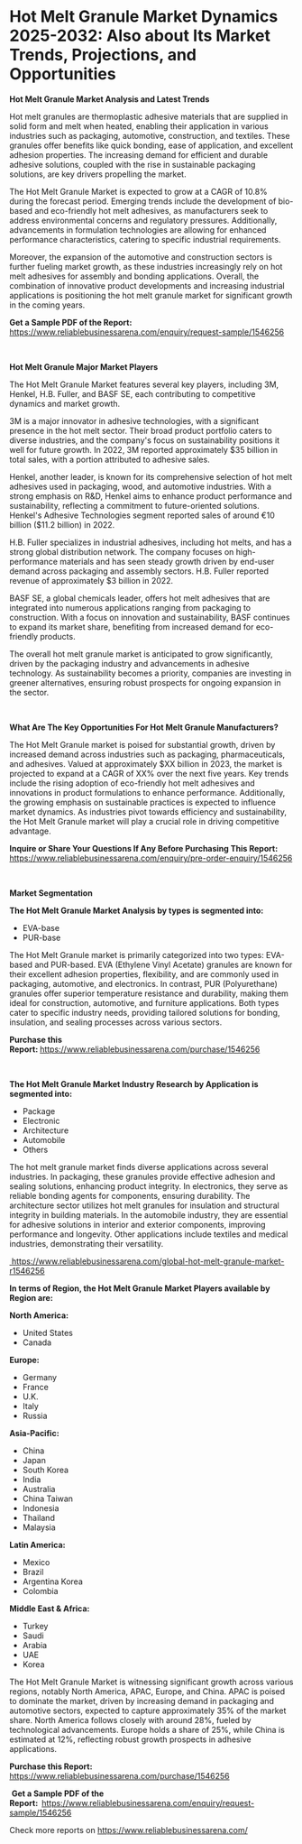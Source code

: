 <p><h1>Hot Melt Granule Market Dynamics 2025-2032: Also about Its Market Trends, Projections, and Opportunities</h1></p><p><strong>Hot Melt Granule Market Analysis and Latest Trends</strong></p>
<p><p>Hot melt granules are thermoplastic adhesive materials that are supplied in solid form and melt when heated, enabling their application in various industries such as packaging, automotive, construction, and textiles. These granules offer benefits like quick bonding, ease of application, and excellent adhesion properties. The increasing demand for efficient and durable adhesive solutions, coupled with the rise in sustainable packaging solutions, are key drivers propelling the market.</p><p>The Hot Melt Granule Market is expected to grow at a CAGR of 10.8% during the forecast period. Emerging trends include the development of bio-based and eco-friendly hot melt adhesives, as manufacturers seek to address environmental concerns and regulatory pressures. Additionally, advancements in formulation technologies are allowing for enhanced performance characteristics, catering to specific industrial requirements. </p><p>Moreover, the expansion of the automotive and construction sectors is further fueling market growth, as these industries increasingly rely on hot melt adhesives for assembly and bonding applications. Overall, the combination of innovative product developments and increasing industrial applications is positioning the hot melt granule market for significant growth in the coming years.</p></p>
<p><strong>Get a Sample PDF of the Report:&nbsp;</strong> <a href="https://www.reliablebusinessarena.com/enquiry/request-sample/1546256?utm_campaign=2114&utm_medium=2&utm_source=Github&utm_content=ia&utm_term=01022025&utm_id=hot-melt-granule">https://www.reliablebusinessarena.com/enquiry/request-sample/1546256</a></p>
<p>&nbsp;</p>
<p><strong>Hot Melt Granule Major Market Players</strong></p>
<p><p>The Hot Melt Granule Market features several key players, including 3M, Henkel, H.B. Fuller, and BASF SE, each contributing to competitive dynamics and market growth.</p><p>3M is a major innovator in adhesive technologies, with a significant presence in the hot melt sector. Their broad product portfolio caters to diverse industries, and the company's focus on sustainability positions it well for future growth. In 2022, 3M reported approximately $35 billion in total sales, with a portion attributed to adhesive sales.</p><p>Henkel, another leader, is known for its comprehensive selection of hot melt adhesives used in packaging, wood, and automotive industries. With a strong emphasis on R&D, Henkel aims to enhance product performance and sustainability, reflecting a commitment to future-oriented solutions. Henkel's Adhesive Technologies segment reported sales of around €10 billion ($11.2 billion) in 2022.</p><p>H.B. Fuller specializes in industrial adhesives, including hot melts, and has a strong global distribution network. The company focuses on high-performance materials and has seen steady growth driven by end-user demand across packaging and assembly sectors. H.B. Fuller reported revenue of approximately $3 billion in 2022.</p><p>BASF SE, a global chemicals leader, offers hot melt adhesives that are integrated into numerous applications ranging from packaging to construction. With a focus on innovation and sustainability, BASF continues to expand its market share, benefiting from increased demand for eco-friendly products.</p><p>The overall hot melt granule market is anticipated to grow significantly, driven by the packaging industry and advancements in adhesive technology. As sustainability becomes a priority, companies are investing in greener alternatives, ensuring robust prospects for ongoing expansion in the sector.</p></p>
<p>&nbsp;</p>
<p><strong>What Are The Key Opportunities For Hot Melt Granule Manufacturers?</strong></p>
<p><p>The Hot Melt Granule market is poised for substantial growth, driven by increased demand across industries such as packaging, pharmaceuticals, and adhesives. Valued at approximately $XX billion in 2023, the market is projected to expand at a CAGR of XX% over the next five years. Key trends include the rising adoption of eco-friendly hot melt adhesives and innovations in product formulations to enhance performance. Additionally, the growing emphasis on sustainable practices is expected to influence market dynamics. As industries pivot towards efficiency and sustainability, the Hot Melt Granule market will play a crucial role in driving competitive advantage.</p></p>
<p><strong>Inquire or Share Your Questions If Any Before Purchasing This Report:</strong> <a href="https://www.reliablebusinessarena.com/enquiry/pre-order-enquiry/1546256?utm_campaign=2114&utm_medium=2&utm_source=Github&utm_content=ia&utm_term=01022025&utm_id=hot-melt-granule">https://www.reliablebusinessarena.com/enquiry/pre-order-enquiry/1546256</a></p>
<p>&nbsp;</p>
<p><strong>Market Segmentation</strong></p>
<p><strong>The Hot Melt Granule Market Analysis by types is segmented into:</strong></p>
<p><ul><li>EVA-base</li><li>PUR-base</li></ul></p>
<p><p>The Hot Melt Granule market is primarily categorized into two types: EVA-based and PUR-based. EVA (Ethylene Vinyl Acetate) granules are known for their excellent adhesion properties, flexibility, and are commonly used in packaging, automotive, and electronics. In contrast, PUR (Polyurethane) granules offer superior temperature resistance and durability, making them ideal for construction, automotive, and furniture applications. Both types cater to specific industry needs, providing tailored solutions for bonding, insulation, and sealing processes across various sectors.</p></p>
<p><strong>Purchase this Report:&nbsp;</strong><a href="https://www.reliablebusinessarena.com/purchase/1546256?utm_campaign=2114&utm_medium=2&utm_source=Github&utm_content=ia&utm_term=01022025&utm_id=hot-melt-granule">https://www.reliablebusinessarena.com/purchase/1546256</a></p>
<p>&nbsp;</p>
<p><strong>The Hot Melt Granule Market Industry Research by Application is segmented into:</strong></p>
<p><ul><li>Package</li><li>Electronic</li><li>Architecture</li><li>Automobile</li><li>Others</li></ul></p>
<p><p>The hot melt granule market finds diverse applications across several industries. In packaging, these granules provide effective adhesion and sealing solutions, enhancing product integrity. In electronics, they serve as reliable bonding agents for components, ensuring durability. The architecture sector utilizes hot melt granules for insulation and structural integrity in building materials. In the automobile industry, they are essential for adhesive solutions in interior and exterior components, improving performance and longevity. Other applications include textiles and medical industries, demonstrating their versatility.</p></p>
<p><a href="https://www.reliablebusinessarena.com/global-hot-melt-granule-market-r1546256?utm_campaign=2114&utm_medium=2&utm_source=Github&utm_content=ia&utm_term=01022025&utm_id=hot-melt-granule">&nbsp;https://www.reliablebusinessarena.com/global-hot-melt-granule-market-r1546256</a></p>
<p><strong>In terms of Region, the Hot Melt Granule Market Players available by Region are:</strong></p>
<p>
    <p> <strong> North America: </strong>
        <ul>
            <li>United States</li>
            <li>Canada</li>
        </ul>
        </p> 
    <p> <strong> Europe: </strong>
        <ul>
            <li>Germany</li>
            <li>France</li>
            <li>U.K.</li>
            <li>Italy</li>
            <li>Russia</li>
        </ul>
        </p> 
    <p> <strong> Asia-Pacific: </strong>
        <ul>
            <li>China</li>
            <li>Japan</li>
            <li>South Korea</li>
            <li>India</li>
            <li>Australia</li>
            <li>China Taiwan</li>
            <li>Indonesia</li>
            <li>Thailand</li>
            <li>Malaysia</li>
        </ul>
        </p> 
    <p> <strong> Latin America: </strong>
        <ul>
            <li>Mexico</li>
            <li>Brazil</li>
            <li>Argentina Korea</li>
            <li>Colombia</li>
        </ul>
        </p> 
    <p> <strong> Middle East & Africa: </strong>
        <ul>
            <li>Turkey</li>
            <li>Saudi</li>
            <li>Arabia</li>
            <li>UAE</li>
            <li>Korea</li>
        </ul>
    </p>
    </p>
<p><p>The Hot Melt Granule Market is witnessing significant growth across various regions, notably North America, APAC, Europe, and China. APAC is poised to dominate the market, driven by increasing demand in packaging and automotive sectors, expected to capture approximately 35% of the market share. North America follows closely with around 28%, fueled by technological advancements. Europe holds a share of 25%, while China is estimated at 12%, reflecting robust growth prospects in adhesive applications.</p></p>
<p><strong>Purchase this Report: </strong><a href="https://www.reliablebusinessarena.com/purchase/1546256?utm_campaign=2114&utm_medium=2&utm_source=Github&utm_content=ia&utm_term=01022025&utm_id=hot-melt-granule">https://www.reliablebusinessarena.com/purchase/1546256</a></p>
<p>&nbsp;<strong>Get a Sample PDF of the Report:&nbsp;&nbsp;</strong><a href="https://www.reliablebusinessarena.com/enquiry/request-sample/1546256?utm_campaign=2114&utm_medium=2&utm_source=Github&utm_content=ia&utm_term=01022025&utm_id=hot-melt-granule">https://www.reliablebusinessarena.com/enquiry/request-sample/1546256</a></p>
<p><strong></strong></p>
<p>Check more reports on <a href="https://www.reliablebusinessarena.com/?utm_campaign=2114&utm_medium=2&utm_source=Github&utm_content=ia&utm_term=01022025&utm_id=hot-melt-granule">https://www.reliablebusinessarena.com/</a></p>